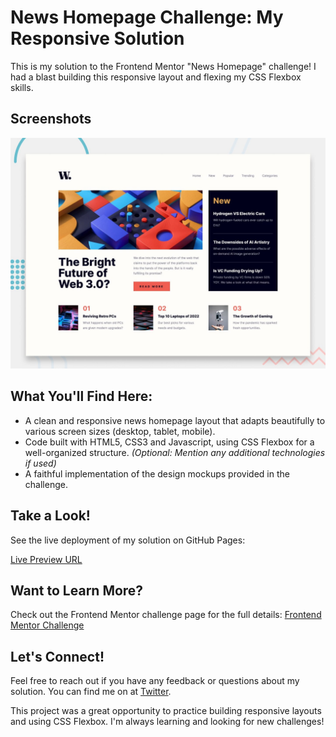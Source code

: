 # News Homepage Challenge: My Responsive Solution

This is my solution to the Frontend Mentor "News Homepage" challenge! I had a blast building this responsive layout and flexing my CSS Flexbox skills.

## Screenshots

![](./design/desktop-preview.jpg)

## What You'll Find Here:

- A clean and responsive news homepage layout that adapts beautifully to various screen sizes (desktop, tablet, mobile).
- Code built with HTML5, CSS3 and Javascript, using CSS Flexbox for a well-organized structure. *(Optional: Mention any additional technologies if used)*
- A faithful implementation of the design mockups provided in the challenge.

## Take a Look!

See the live deployment of my solution on GitHub Pages:

[Live Preview URL](https://aghlaabdo.github.io/News_homepage_challenge/)

## Want to Learn More?

Check out the Frontend Mentor challenge page for the full details: [Frontend Mentor Challenge](https://www.frontendmentor.io/challenges/news-homepage-H6SWTa1MFl)

## Let's Connect!

Feel free to reach out if you have any feedback or questions about my solution. You can find me on  at [Twitter](https://twitter.com/aghla_abdo).

This project was a great opportunity to practice building responsive layouts and using CSS Flexbox. I'm always learning and looking for new challenges!
